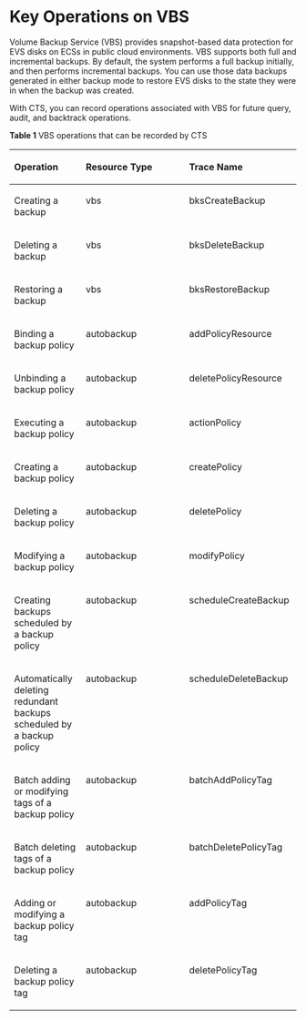 # Key Operations on VBS<a name="en-us_topic_0100273732"></a>

Volume Backup Service \(VBS\) provides snapshot-based data protection for EVS disks on ECSs in public cloud environments. VBS supports both full and incremental backups. By default, the system performs a full backup initially, and then performs incremental backups. You can use those data backups generated in either backup mode to restore EVS disks to the state they were in when the backup was created.

With CTS, you can record operations associated with VBS for future query, audit, and backtrack operations.

**Table  1**  VBS operations that can be recorded by CTS

<a name="table3263159911376"></a>
<table><thead align="left"><tr id="r46a9307ed83b4070a542a4589f3b7a82"><th class="cellrowborder" valign="top" width="25%" id="mcps1.2.4.1.1"><p id="a83fdb5cbccbd407ba78964c769363894"><a name="a83fdb5cbccbd407ba78964c769363894"></a><a name="a83fdb5cbccbd407ba78964c769363894"></a><strong id="b842352706103557"><a name="b842352706103557"></a><a name="b842352706103557"></a>Operation</strong></p>
</th>
<th class="cellrowborder" valign="top" width="36%" id="mcps1.2.4.1.2"><p id="en-us_topic_0100240354_p226716611376"><a name="en-us_topic_0100240354_p226716611376"></a><a name="en-us_topic_0100240354_p226716611376"></a><strong id="b84235270610360"><a name="b84235270610360"></a><a name="b84235270610360"></a>Resource Type</strong></p>
</th>
<th class="cellrowborder" valign="top" width="39%" id="mcps1.2.4.1.3"><p id="ad9198950e9e34b7f9df41ff33e249eb4"><a name="ad9198950e9e34b7f9df41ff33e249eb4"></a><a name="ad9198950e9e34b7f9df41ff33e249eb4"></a><strong id="b842352706182955"><a name="b842352706182955"></a><a name="b842352706182955"></a>Trace Name</strong></p>
</th>
</tr>
</thead>
<tbody><tr id="r5a1f5660e23b4958bc2fe88a7d51612e"><td class="cellrowborder" valign="top" width="25%" headers="mcps1.2.4.1.1 "><p id="p1988104192517"><a name="p1988104192517"></a><a name="p1988104192517"></a>Creating a backup</p>
</td>
<td class="cellrowborder" valign="top" width="36%" headers="mcps1.2.4.1.2 "><p id="p26354544255"><a name="p26354544255"></a><a name="p26354544255"></a>vbs</p>
</td>
<td class="cellrowborder" valign="top" width="39%" headers="mcps1.2.4.1.3 "><p id="p184301342613"><a name="p184301342613"></a><a name="p184301342613"></a>bksCreateBackup</p>
</td>
</tr>
<tr id="rf5fb92a076294886883d3371bf543ec0"><td class="cellrowborder" valign="top" width="25%" headers="mcps1.2.4.1.1 "><p id="p9882041142518"><a name="p9882041142518"></a><a name="p9882041142518"></a>Deleting a backup</p>
</td>
<td class="cellrowborder" valign="top" width="36%" headers="mcps1.2.4.1.2 "><p id="p126355542250"><a name="p126355542250"></a><a name="p126355542250"></a>vbs</p>
</td>
<td class="cellrowborder" valign="top" width="39%" headers="mcps1.2.4.1.3 "><p id="p8430735267"><a name="p8430735267"></a><a name="p8430735267"></a>bksDeleteBackup</p>
</td>
</tr>
<tr id="rbb1186a8e42e458e9eefbbd2d86c63fc"><td class="cellrowborder" valign="top" width="25%" headers="mcps1.2.4.1.1 "><p id="p118817411251"><a name="p118817411251"></a><a name="p118817411251"></a>Restoring a backup</p>
</td>
<td class="cellrowborder" valign="top" width="36%" headers="mcps1.2.4.1.2 "><p id="p15635154152512"><a name="p15635154152512"></a><a name="p15635154152512"></a>vbs</p>
</td>
<td class="cellrowborder" valign="top" width="39%" headers="mcps1.2.4.1.3 "><p id="p243019312614"><a name="p243019312614"></a><a name="p243019312614"></a>bksRestoreBackup</p>
</td>
</tr>
<tr id="r10d5e8f3468641b59d6dc9dcaf8f2155"><td class="cellrowborder" valign="top" width="25%" headers="mcps1.2.4.1.1 "><p id="p178816417255"><a name="p178816417255"></a><a name="p178816417255"></a>Binding a backup policy</p>
</td>
<td class="cellrowborder" valign="top" width="36%" headers="mcps1.2.4.1.2 "><p id="p13635175410256"><a name="p13635175410256"></a><a name="p13635175410256"></a>autobackup</p>
</td>
<td class="cellrowborder" valign="top" width="39%" headers="mcps1.2.4.1.3 "><p id="p10430103112610"><a name="p10430103112610"></a><a name="p10430103112610"></a>addPolicyResource</p>
</td>
</tr>
<tr id="r05b6d587bac04b50bd3e64ecd0ef330b"><td class="cellrowborder" valign="top" width="25%" headers="mcps1.2.4.1.1 "><p id="p138813414257"><a name="p138813414257"></a><a name="p138813414257"></a>Unbinding a backup policy</p>
</td>
<td class="cellrowborder" valign="top" width="36%" headers="mcps1.2.4.1.2 "><p id="p76359543253"><a name="p76359543253"></a><a name="p76359543253"></a>autobackup</p>
</td>
<td class="cellrowborder" valign="top" width="39%" headers="mcps1.2.4.1.3 "><p id="p54301834265"><a name="p54301834265"></a><a name="p54301834265"></a>deletePolicyResource</p>
</td>
</tr>
<tr id="r52722966cd5b46e7b02aae2e6119dc82"><td class="cellrowborder" valign="top" width="25%" headers="mcps1.2.4.1.1 "><p id="p128813416259"><a name="p128813416259"></a><a name="p128813416259"></a>Executing a backup policy</p>
</td>
<td class="cellrowborder" valign="top" width="36%" headers="mcps1.2.4.1.2 "><p id="p166351054142517"><a name="p166351054142517"></a><a name="p166351054142517"></a>autobackup</p>
</td>
<td class="cellrowborder" valign="top" width="39%" headers="mcps1.2.4.1.3 "><p id="p164302342617"><a name="p164302342617"></a><a name="p164302342617"></a>actionPolicy</p>
</td>
</tr>
<tr id="r214efe4587d34041bdf87e1e31f03ed6"><td class="cellrowborder" valign="top" width="25%" headers="mcps1.2.4.1.1 "><p id="p1988104122513"><a name="p1988104122513"></a><a name="p1988104122513"></a>Creating a backup policy</p>
</td>
<td class="cellrowborder" valign="top" width="36%" headers="mcps1.2.4.1.2 "><p id="p76352540255"><a name="p76352540255"></a><a name="p76352540255"></a>autobackup</p>
</td>
<td class="cellrowborder" valign="top" width="39%" headers="mcps1.2.4.1.3 "><p id="p2430123122612"><a name="p2430123122612"></a><a name="p2430123122612"></a>createPolicy</p>
</td>
</tr>
<tr id="r8350278bf72b4692bd1d012f93456f56"><td class="cellrowborder" valign="top" width="25%" headers="mcps1.2.4.1.1 "><p id="p588141132520"><a name="p588141132520"></a><a name="p588141132520"></a>Deleting a backup policy</p>
</td>
<td class="cellrowborder" valign="top" width="36%" headers="mcps1.2.4.1.2 "><p id="p3635125416255"><a name="p3635125416255"></a><a name="p3635125416255"></a>autobackup</p>
</td>
<td class="cellrowborder" valign="top" width="39%" headers="mcps1.2.4.1.3 "><p id="p184306302613"><a name="p184306302613"></a><a name="p184306302613"></a>deletePolicy</p>
</td>
</tr>
<tr id="r33a7ebc962574856840c93c8082d5c8c"><td class="cellrowborder" valign="top" width="25%" headers="mcps1.2.4.1.1 "><p id="p988134182511"><a name="p988134182511"></a><a name="p988134182511"></a>Modifying a backup policy</p>
</td>
<td class="cellrowborder" valign="top" width="36%" headers="mcps1.2.4.1.2 "><p id="p16359548257"><a name="p16359548257"></a><a name="p16359548257"></a>autobackup</p>
</td>
<td class="cellrowborder" valign="top" width="39%" headers="mcps1.2.4.1.3 "><p id="p6430134263"><a name="p6430134263"></a><a name="p6430134263"></a>modifyPolicy</p>
</td>
</tr>
<tr id="r36cd5b870a434711944b2e304be322ee"><td class="cellrowborder" valign="top" width="25%" headers="mcps1.2.4.1.1 "><p id="p1888194142510"><a name="p1888194142510"></a><a name="p1888194142510"></a>Creating backups scheduled by a backup policy</p>
</td>
<td class="cellrowborder" valign="top" width="36%" headers="mcps1.2.4.1.2 "><p id="p1363525452519"><a name="p1363525452519"></a><a name="p1363525452519"></a>autobackup</p>
</td>
<td class="cellrowborder" valign="top" width="39%" headers="mcps1.2.4.1.3 "><p id="p543033202614"><a name="p543033202614"></a><a name="p543033202614"></a>scheduleCreateBackup</p>
</td>
</tr>
<tr id="rd80d7573a14b47649e5f5531b35d5863"><td class="cellrowborder" valign="top" width="25%" headers="mcps1.2.4.1.1 "><p id="p1388641132517"><a name="p1388641132517"></a><a name="p1388641132517"></a>Automatically deleting redundant backups scheduled by a backup policy</p>
</td>
<td class="cellrowborder" valign="top" width="36%" headers="mcps1.2.4.1.2 "><p id="p1863519542250"><a name="p1863519542250"></a><a name="p1863519542250"></a>autobackup</p>
</td>
<td class="cellrowborder" valign="top" width="39%" headers="mcps1.2.4.1.3 "><p id="p543014316261"><a name="p543014316261"></a><a name="p543014316261"></a>scheduleDeleteBackup</p>
</td>
</tr>
<tr id="row132108559140"><td class="cellrowborder" valign="top" width="25%" headers="mcps1.2.4.1.1 "><p id="p188814152516"><a name="p188814152516"></a><a name="p188814152516"></a>Batch adding or modifying tags of a backup policy</p>
</td>
<td class="cellrowborder" valign="top" width="36%" headers="mcps1.2.4.1.2 "><p id="p1863535415257"><a name="p1863535415257"></a><a name="p1863535415257"></a>autobackup</p>
</td>
<td class="cellrowborder" valign="top" width="39%" headers="mcps1.2.4.1.3 "><p id="p34301039260"><a name="p34301039260"></a><a name="p34301039260"></a>batchAddPolicyTag</p>
</td>
</tr>
<tr id="r0cd86f8e1a6745bb98c2ff6e863693f3"><td class="cellrowborder" valign="top" width="25%" headers="mcps1.2.4.1.1 "><p id="p108864110255"><a name="p108864110255"></a><a name="p108864110255"></a>Batch deleting tags of a backup policy</p>
</td>
<td class="cellrowborder" valign="top" width="36%" headers="mcps1.2.4.1.2 "><p id="p5635175417259"><a name="p5635175417259"></a><a name="p5635175417259"></a>autobackup</p>
</td>
<td class="cellrowborder" valign="top" width="39%" headers="mcps1.2.4.1.3 "><p id="p1243093162616"><a name="p1243093162616"></a><a name="p1243093162616"></a>batchDeletePolicyTag</p>
</td>
</tr>
<tr id="ra70aabe8db804b74ba6f75a45842ced0"><td class="cellrowborder" valign="top" width="25%" headers="mcps1.2.4.1.1 "><p id="p1388174115250"><a name="p1388174115250"></a><a name="p1388174115250"></a>Adding or modifying a backup policy tag</p>
</td>
<td class="cellrowborder" valign="top" width="36%" headers="mcps1.2.4.1.2 "><p id="p14635175412256"><a name="p14635175412256"></a><a name="p14635175412256"></a>autobackup</p>
</td>
<td class="cellrowborder" valign="top" width="39%" headers="mcps1.2.4.1.3 "><p id="p1243063152618"><a name="p1243063152618"></a><a name="p1243063152618"></a>addPolicyTag</p>
</td>
</tr>
<tr id="row1681143612510"><td class="cellrowborder" valign="top" width="25%" headers="mcps1.2.4.1.1 "><p id="p1188174182518"><a name="p1188174182518"></a><a name="p1188174182518"></a>Deleting a backup policy tag</p>
</td>
<td class="cellrowborder" valign="top" width="36%" headers="mcps1.2.4.1.2 "><p id="p363517547254"><a name="p363517547254"></a><a name="p363517547254"></a>autobackup</p>
</td>
<td class="cellrowborder" valign="top" width="39%" headers="mcps1.2.4.1.3 "><p id="p743010322614"><a name="p743010322614"></a><a name="p743010322614"></a>deletePolicyTag</p>
</td>
</tr>
</tbody>
</table>

